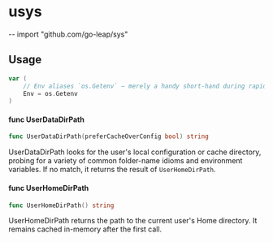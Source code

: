 # usys
--
    import "github.com/go-leap/sys"


## Usage

```go
var (
	// Env aliases `os.Getenv` — merely a handy short-hand during rapid iteration in non-critical code-paths that already do import `usys` to not have to repeatedly pull in and out the extra `os` import.
	Env = os.Getenv
)
```

#### func  UserDataDirPath

```go
func UserDataDirPath(preferCacheOverConfig bool) string
```
UserDataDirPath looks for the user's local configuration or cache directory,
probing for a variety of common folder-name idioms and environment variables. If
no match, it returns the result of `UserHomeDirPath`.

#### func  UserHomeDirPath

```go
func UserHomeDirPath() string
```
UserHomeDirPath returns the path to the current user's Home directory. It
remains cached in-memory after the first call.

